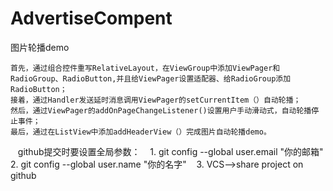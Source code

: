 # AdvertiseCompent
图片轮播demo


    首先，通过组合控件重写RelativeLayout，在ViewGroup中添加ViewPager和RadioGroup、RadioButton,并且给ViewPager设置适配器、给RadioGroup添加RadioButton；
    接着，通过Handler发送延时消息调用ViewPager的setCurrentItem（）自动轮播；
    然后，通过ViewPager的addOnPageChangeListener()设置用户手动滑动式，自动轮播停止事件；
    最后，通过在ListView中添加addHeaderView（）完成图片自动轮播demo。
    
    github提交时要设置全局参数：
    1. git config --global user.email "你的邮箱"
    2. git config --global user.name "你的名字"
    3. VCS-->share project on github
